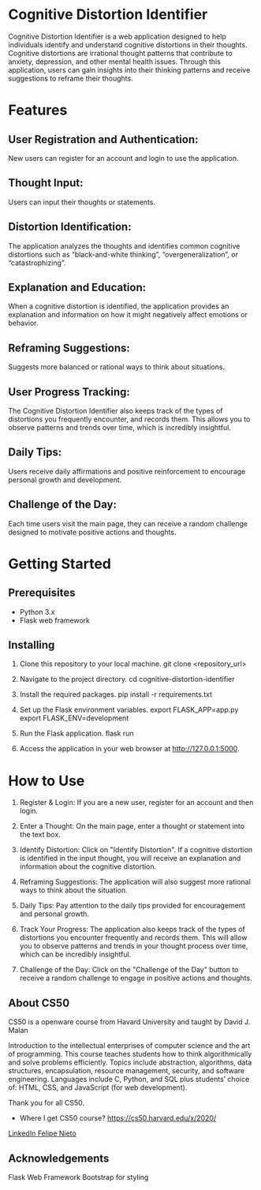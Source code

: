 # Cognitive Distortion Identifier
Cognitive Distortion Identifier is a web application designed to help individuals identify and understand cognitive distortions in their thoughts. Cognitive distortions are irrational thought patterns that contribute to anxiety, depression, and other mental health issues. Through this application, users can gain insights into their thinking patterns and receive suggestions to reframe their thoughts.

# Features
## User Registration and Authentication:
New users can register for an account and login to use the application.

## Thought Input:
Users can input their thoughts or statements.

## Distortion Identification:
The application analyzes the thoughts and identifies common cognitive distortions such as “black-and-white thinking”, “overgeneralization”, or “catastrophizing”.

## Explanation and Education:
When a cognitive distortion is identified, the application provides an explanation and information on how it might negatively affect emotions or behavior.

## Reframing Suggestions:
Suggests more balanced or rational ways to think about situations.

## User Progress Tracking:
The Cognitive Distortion Identifier also keeps track of the types of distortions you frequently encounter, and records them. This allows you to observe patterns and trends over time, which is incredibly insightful.

## Daily Tips:
Users receive daily affirmations and positive reinforcement to encourage personal growth and development.

## Challenge of the Day:
Each time users visit the main page, they can receive a random challenge designed to motivate positive actions and thoughts.

# Getting Started
## Prerequisites
- Python 3.x
- Flask web framework

## Installing
1. Clone this repository to your local machine.
git clone <repository_url>

2. Navigate to the project directory.
cd cognitive-distortion-identifier

3. Install the required packages.
pip install -r requirements.txt

4. Set up the Flask environment variables.
export FLASK_APP=app.py
export FLASK_ENV=development

5. Run the Flask application.
flask run

6. Access the application in your web browser at http://127.0.0.1:5000.

# How to Use
1. Register & Login: If you are a new user, register for an account and then login.

2. Enter a Thought: On the main page, enter a thought or statement into the text box.

3. Identify Distortion: Click on "Identify Distortion". If a cognitive distortion is identified in the input thought, you will receive an explanation and information about the cognitive distortion.

4. Reframing Suggestions: The application will also suggest more rational ways to think about the situation.

6. Daily Tips: Pay attention to the daily tips provided for encouragement and personal growth.

7. Track Your Progress: The application also keeps track of the types of distortions you encounter frequently and records them. This will allow you to observe patterns and trends in your thought process over time, which can be incredibly insightful.

8. Challenge of the Day: Click on the "Challenge of the Day" button to receive a random challenge to engage in positive actions and thoughts.

## About CS50
CS50 is a openware course from Havard University and taught by David J. Malan

Introduction to the intellectual enterprises of computer science and the art of programming. This course teaches students how to think algorithmically and solve problems efficiently. Topics include abstraction, algorithms, data structures, encapsulation, resource management, security, and software engineering. Languages include C, Python, and SQL plus students’ choice of: HTML, CSS, and JavaScript (for web development).

Thank you for all CS50.

- Where I get CS50 course?
https://cs50.harvard.edu/x/2020/

[LinkedIn Felipe Nieto](https://www.linkedin.com/in/felipe-antonio-nieto-curcio-9b865116a/)

## Acknowledgements
Flask Web Framework
Bootstrap for styling